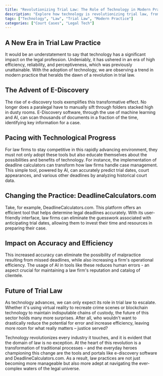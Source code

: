 ```yaml
---
title: "Revolutionizing Trial Law: The Role of Technology in Modern Practice"
description: "Explore how technology is revolutionizing trial law, from e-discovery tools to deadline calculators, contributing to efficient and error-free practices."
tags: ["Technology", "Law", "Trial Law", "Modern Practice"]
categories: ["Court Cases", "Legal Tech"]
---
```


## A New Era in Trial Law Practice
It would be an understatement to say that technology has a significant impact on the legal profession. Undeniably, it has ushered in an era of high efficiency, reliability, and perceptiveness, which was previously unattainable. With the adoption of technology, we are observing a trend in modern practice that heralds the dawn of a revolution in trial law.

## The Advent of E-Discovery
The rise of e-discovery tools exemplifies this transformative effect. No longer does a paralegal have to manually sift through folders stacked high in dusty rooms. E-Discovery software, through the use of machine learning and AI, can scan thousands of documents in a fraction of the time, identifying key information for a case.

## Pacing with Technological Progress
For law firms to stay competitive in this rapidly advancing environment, they must not only adopt these tools but also educate themselves about the possibilities and benefits of technology. For instance, the implementation of deadline calculators can transform how law firms handle case management. This simple tool, powered by AI, can accurately predict trial dates, court appearances, and various other deadlines by analyzing historical court data.

## Changing the Practice: DeadlineCalculators.com
Take, for example, DeadlineCalculators.com. This platform offers an efficient tool that helps determine legal deadlines accurately. With its user-friendly interface, law firms can eliminate the guesswork associated with anticipating trial dates, allowing them to invest their time and resources in preparing their case. 

## Impact on Accuracy and Efficiency
This increased accuracy can eliminate the possibility of malpractice resulting from missed deadlines, while also increasing a firm's operational efficiency. The usage of AI in tools like these reduces human errors - an aspect crucial for maintaining a law firm's reputation and catalog of clientele.

## Future of Trial Law
As technology advances, we can only expect its role in trial law to escalate. Whether it's using virtual reality to recreate crime scenes or blockchain technology to maintain indisputable chains of custody, the future of this sector holds many more surprises. After all, who wouldn't want to drastically reduce the potential for error and increase efficiency, leaving more room for what really matters – justice served?

Technology revolutionizes every industry it touches, and it is evident that the domain of law is no exception. At the heart of this revolution is a transformation of traditional processes – and the everyday heroes championing this change are the tools and portals like e-discovery software and DeadlineCalculators.com. As a result, law practices are not just becoming more manageable but also more adept at navigating the ever-complex waters of the legal universe.